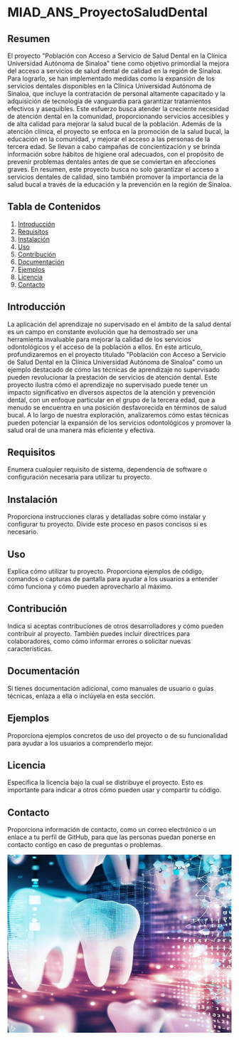 # MIAD_ANS_ProyectoSaludDental

## Resumen

El proyecto "Población con Acceso a Servicio de Salud Dental en la Clínica Universidad Autónoma de Sinaloa" tiene como objetivo primordial la mejora del acceso a servicios de salud dental de calidad en la región de Sinaloa. Para lograrlo, se han implementado medidas como la expansión de los servicios dentales disponibles en la Clínica Universidad Autónoma de Sinaloa, que incluye la contratación de personal altamente capacitado y la adquisición de tecnología de vanguardia para garantizar tratamientos efectivos y asequibles. Este esfuerzo busca atender la creciente necesidad de atención dental en la comunidad, proporcionando servicios accesibles y de alta calidad para mejorar la salud bucal de la población.
Además de la atención clínica, el proyecto se enfoca en la promoción de la salud bucal, la educación en la comunidad, y mejorar el acceso a las personas de la tercera edad. Se llevan a cabo campañas de concientización y se brinda información sobre hábitos de higiene oral adecuados, con el propósito de prevenir problemas dentales antes de que se conviertan en afecciones graves. En resumen, este proyecto busca no solo garantizar el acceso a servicios dentales de calidad, sino también promover la importancia de la salud bucal a través de la educación y la prevención en la región de Sinaloa.


## Tabla de Contenidos

1. [Introducción](#Introducción)
2. [Requisitos](#requisitos)
3. [Instalación](#instalación)
4. [Uso](#uso)
5. [Contribución](#contribución)
6. [Documentación](#documentación)
7. [Ejemplos](#ejemplos)
8. [Licencia](#licencia)
9. [Contacto](#contacto)


## Introducción

La aplicación del aprendizaje no supervisado en el ámbito de la salud dental es un campo en constante evolución que ha demostrado ser una herramienta invaluable para mejorar la calidad de los servicios odontológicos y el acceso de la población a ellos. En este artículo, profundizaremos en el proyecto titulado "Población con Acceso a Servicio de Salud Dental en la Clínica Universidad Autónoma de Sinaloa" como un ejemplo destacado de cómo las técnicas de aprendizaje no supervisado pueden revolucionar la prestación de servicios de atención dental.
Este proyecto ilustra cómo el aprendizaje no supervisado puede tener un impacto significativo en diversos aspectos de la atención y prevención dental, con un enfoque particular en el grupo de la tercera edad, que a menudo se encuentra en una posición desfavorecida en términos de salud bucal. A lo largo de nuestra exploración, analizaremos cómo estas técnicas pueden potenciar la expansión de los servicios odontológicos y promover la salud oral de una manera más eficiente y efectiva.

## Requisitos

Enumera cualquier requisito de sistema, dependencia de software o configuración necesaria para utilizar tu proyecto.

## Instalación

Proporciona instrucciones claras y detalladas sobre cómo instalar y configurar tu proyecto. Divide este proceso en pasos concisos si es necesario.

## Uso

Explica cómo utilizar tu proyecto. Proporciona ejemplos de código, comandos o capturas de pantalla para ayudar a los usuarios a entender cómo funciona y cómo pueden aprovecharlo al máximo.

## Contribución

Indica si aceptas contribuciones de otros desarrolladores y cómo pueden contribuir al proyecto. También puedes incluir directrices para colaboradores, como cómo informar errores o solicitar nuevas características.

## Documentación

Si tienes documentación adicional, como manuales de usuario o guías técnicas, enlaza a ella o inclúyela en esta sección.

## Ejemplos

Proporciona ejemplos concretos de uso del proyecto o de su funcionalidad para ayudar a los usuarios a comprenderlo mejor.

## Licencia

Especifica la licencia bajo la cual se distribuye el proyecto. Esto es importante para indicar a otros cómo pueden usar y compartir tu código.

## Contacto

Proporciona información de contacto, como un correo electrónico o un enlace a tu perfil de GitHub, para que las personas puedan ponerse en contacto contigo en caso de preguntas o problemas.

<div align="center">
  <img src="/Images/Imagen1.png" width="1920" height="400" />
</div>






